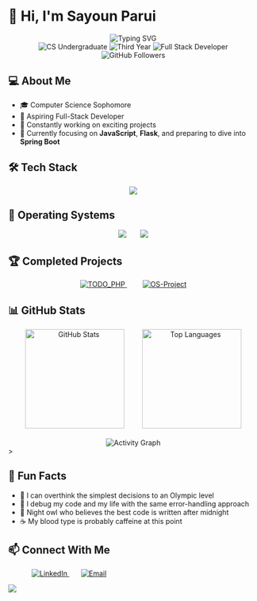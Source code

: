 # 👋 Hi, I'm Sayoun Parui

<div align="center">
  <img src="https://readme-typing-svg.herokuapp.com?font=Fira+Code&size=25&duration=3000&pause=1000&color=0366D6&center=true&vCenter=true&width=600&lines=Computer+Science+Student;Full-Stack+Developer+in+Making;Always+Learning+New+Technologies" alt="Typing SVG" />

<div align="center">
  <img src="https://img.shields.io/badge/Computer%20Science-Undergraduate-0ea5e9?style=flat&logo=university&logoColor=white" alt="CS Undergraduate"/>
  <img src="https://img.shields.io/badge/Academic-3rd%20Year-f59e0b?style=flat&logo=academichat&logoColor=white" alt="Third Year"/>
  <img src="https://img.shields.io/badge/Developer-Full%20Stack-8b5cf6?style=flat&logo=stackblitz&logoColor=white" alt="Full Stack Developer"/>
  <img src="https://img.shields.io/github/followers/SAYOUNCDR?label=Followers&style=flat&color=10b981&labelColor=gray" alt="GitHub Followers"/>
</div>
  
</div>

## 💻 About Me

- 🎓 Computer Science Sophomore
- 💼 Aspiring Full-Stack Developer
- 🚀 Constantly working on exciting projects
- 🌱 Currently focusing on **JavaScript**, **Flask**, and preparing to dive into **Spring Boot**

## 🛠️ Tech Stack

<div align="center">
 <img src="https://skillicons.dev/icons?i=html,css,php,python,mysql,c,cpp,java,tailwind,bootstrap,git,nodejs,js,express,mongodb,react&perline=8" />
</div>

## 🐧 Operating Systems
<div align="center">
  <img src="https://skillicons.dev/icons?i=linux&perline=9" />
  &nbsp;
  &nbsp;
  &nbsp;
  <img src="https://skillicons.dev/icons?i=windows&perline=9" />
</div>

## 🏆 Completed Projects

<div align="center">
  <a href="https://github.com/SAYOUNCDR/TODO_PHP">
    <img src="https://github-readme-stats.vercel.app/api/pin/?username=SAYOUNCDR&repo=TODO_PHP&theme=github_dark&hide_border=false&bg_color=0D1117&border_color=30363d" alt="TODO_PHP"/>
  </a>
   &nbsp;
   &nbsp;
   &nbsp;
   &nbsp;
  <a href="https://github.com/SAYOUNCDR/OS-Project">
    <img src="https://github-readme-stats.vercel.app/api/pin/?username=SAYOUNCDR&repo=OS-Project&theme=github_dark&hide_border=false&bg_color=0D1117&border_color=30363d" alt="OS-Project"/>
  </a>
</div>

## 📊 GitHub Stats

<div align="center">
  <img src="https://github-readme-stats.vercel.app/api?username=SAYOUNCDR&show_icons=true&theme=github_dark&count_private=true&hide_border=false&bg_color=0D1117&border_color=30363d" alt="GitHub Stats" height="200" />
   &nbsp;
   &nbsp;
   &nbsp;
   &nbsp;
  <img src="https://github-readme-stats.vercel.app/api/top-langs/?username=SAYOUNCDR&layout=compact&theme=github_dark&hide_border=false&bg_color=0D1117&langs_count=8&border_color=30363d" alt="Top Languages" height="200" />
  <br><br>
  <img src="https://github-readme-activity-graph.vercel.app/graph?username=SAYOUNCDR&theme=github-compact&hide_border=true&bg_color=0D1117&color=58a6ff&line=58a6ff&point=ffffff" alt="Activity Graph" />
</div>>


## 🌟 Fun Facts

- 💭 I can overthink the simplest decisions to an Olympic level
- 🧠 I debug my code and my life with the same error-handling approach
- 🌙 Night owl who believes the best code is written after midnight
- ☕ My blood type is probably caffeine at this point

## 📫 Connect With Me
&nbsp;
  &nbsp;
  &nbsp;
  &nbsp;
  &nbsp;
  &nbsp;
  <a href="https://www.linkedin.com/in/sayoun-parui-868b4228b/">
    <img src="https://skillicons.dev/icons?i=linkedin" alt="LinkedIn"/>
  </a>
  &nbsp;
  &nbsp;
  &nbsp;
  <a href="mailto:pheonixgamer12345@gmail.com">
    <img src="https://skillicons.dev/icons?i=gmail" alt="Email"/>
  </a>

<img src="https://raw.githubusercontent.com/Trilokia/Trilokia/379277808c61ef204768a61bbc5d25bc7798ccf1/bottom_header.svg" />
